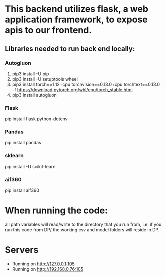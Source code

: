# This backend utilizes flask, a web application framework, to expose apis to our frontend.

## Libraries needed to run back end locally:

### Autogluon
1. pip3 install -U pip
2. pip3 install -U setuptools wheel
3. pip3 install torch==1.12+cpu torchvision==0.13.0+cpu torchtext==0.13.0 -f https://download.pytorch.org/whl/cpu/torch_stable.html
4. pip3 install autogluon

### Flask
pip install flask python-dotenv

### Pandas
pip install pandas

### sklearn
pip install -U scikit-learn

### aif360
pip install aif360

# When running the code:
all path variables will read/write to the directory that you run from, i.e. if you run this code from DP/ the working csv and model folders will reside in DP.

# Servers
* Running on http://127.0.0.1:105
* Running on http://192.168.0.76:105